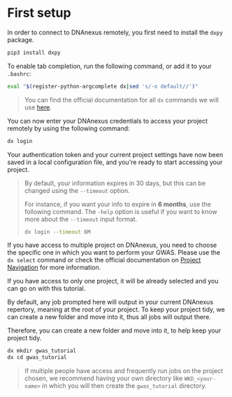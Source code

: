 # First setup

In order to connect to DNAnexus remotely, you first need to install the `dxpy` package.

```bash
pip3 install dxpy
```

To enable tab completion, run the following command, or add it to your `.bashrc`:

```bash
eval "$(register-python-argcomplete dx|sed 's/-o default//')"
```

> You can find the official documentation for all `dx` commands we will use [here](https://documentation.dnanexus.com/user/helpstrings-of-sdk-command-line-utilities).

You can now enter your DNAnexus credentials to access your project remotely by using the following command:

```bash
dx login
```

Your authentication token and your current project settings have now been saved in a local configuration file, and you're ready to start accessing your project.

<blockquote>

By default, your information expires in 30 days, but this can be changed using the <code>--timeout</code> option.

For instance, if you want your info to expire in <b>6 months</b>, use the following command. The <code>-help</code> option is useful if you want to know more about the <code>--timeout</code> input format.

```bash
dx login --timeout 6M
```

</blockquote>

If you have access to multiple project on DNAnexus, you need to choose the specific one in which you want to perform your GWAS.
Please use the `dx select` command or check the official documentation on [Project Navigation](https://documentation.dnanexus.com/user/projects/project-navigation#changing-your-current-project) for more information.

If you have access to only one project, it will be already selected and you can go on with this tutorial.

By default, any job prompted here will output in your current DNAnexus repertory, meaning at the root of your project.
To keep your project tidy, we can create a new folder and move into it, thus all jobs will output there.


 Therefore, you can create a new folder and move into it, to help keep your project tidy.

```bash
dx mkdir gwas_tutorial
dx cd gwas_tutorial
```

> If multiple people have access and frequently run jobs on the project chosen, we recommend having your own directory like `WKD_<your-name>` in which you will then create the `gwas_tutorial` directory.
